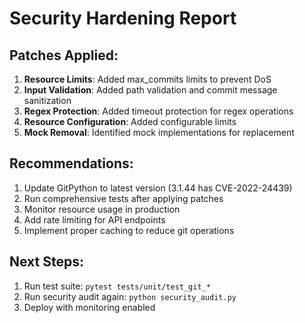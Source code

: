 
# Security Hardening Report

## Patches Applied:

1. **Resource Limits**: Added max_commits limits to prevent DoS
2. **Input Validation**: Added path validation and commit message sanitization
3. **Regex Protection**: Added timeout protection for regex operations
4. **Resource Configuration**: Added configurable limits
5. **Mock Removal**: Identified mock implementations for replacement

## Recommendations:

1. Update GitPython to latest version (3.1.44 has CVE-2022-24439)
2. Run comprehensive tests after applying patches
3. Monitor resource usage in production
4. Add rate limiting for API endpoints
5. Implement proper caching to reduce git operations

## Next Steps:

1. Run test suite: `pytest tests/unit/test_git_*`
2. Run security audit again: `python security_audit.py`
3. Deploy with monitoring enabled
